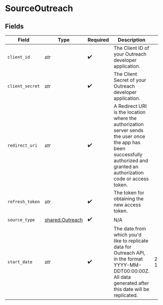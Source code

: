 # SourceOutreach


## Fields

| Field                                                                                                                                                                         | Type                                                                                                                                                                          | Required                                                                                                                                                                      | Description                                                                                                                                                                   | Example                                                                                                                                                                       |
| ----------------------------------------------------------------------------------------------------------------------------------------------------------------------------- | ----------------------------------------------------------------------------------------------------------------------------------------------------------------------------- | ----------------------------------------------------------------------------------------------------------------------------------------------------------------------------- | ----------------------------------------------------------------------------------------------------------------------------------------------------------------------------- | ----------------------------------------------------------------------------------------------------------------------------------------------------------------------------- |
| `client_id`                                                                                                                                                                   | *str*                                                                                                                                                                         | :heavy_check_mark:                                                                                                                                                            | The Client ID of your Outreach developer application.                                                                                                                         |                                                                                                                                                                               |
| `client_secret`                                                                                                                                                               | *str*                                                                                                                                                                         | :heavy_check_mark:                                                                                                                                                            | The Client Secret of your Outreach developer application.                                                                                                                     |                                                                                                                                                                               |
| `redirect_uri`                                                                                                                                                                | *str*                                                                                                                                                                         | :heavy_check_mark:                                                                                                                                                            | A Redirect URI is the location where the authorization server sends the user once the app has been successfully authorized and granted an authorization code or access token. |                                                                                                                                                                               |
| `refresh_token`                                                                                                                                                               | *str*                                                                                                                                                                         | :heavy_check_mark:                                                                                                                                                            | The token for obtaining the new access token.                                                                                                                                 |                                                                                                                                                                               |
| `source_type`                                                                                                                                                                 | [shared.Outreach](../../models/shared/outreach.md)                                                                                                                            | :heavy_check_mark:                                                                                                                                                            | N/A                                                                                                                                                                           |                                                                                                                                                                               |
| `start_date`                                                                                                                                                                  | *str*                                                                                                                                                                         | :heavy_check_mark:                                                                                                                                                            | The date from which you'd like to replicate data for Outreach API, in the format YYYY-MM-DDT00:00:00Z. All data generated after this date will be replicated.                 | 2020-11-16T00:00:00Z                                                                                                                                                          |